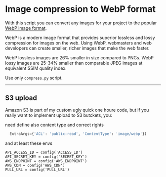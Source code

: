 # Image compression to WebP format

With this script you can convert any images for your project to the popular [WebP image format](https://developers.google.com/speed/webp).

WebP is a modern image format that provides superior lossless and lossy compression for images on the web. Using WebP, webmasters and web developers can create smaller, richer images that make the web faster.

WebP lossless images are 26% smaller in size compared to PNGs. WebP lossy images are 25-34% smaller than comparable JPEG images at equivalent SSIM quality index.

Use only ```compress.py``` script. 

<hr>

## S3 upload ## 
Amazon S3 is part of my custom ugly quick one houre code, but If you really want to implement upload to S3 butckets, you:

need define also content type and correct rights

```python
  ExtraArgs={'ACL': 'public-read', 'ContentType': 'image/webp'})
```

and at least these envs

```
API_ACCESS_ID = config('ACCESS_ID')
API_SECRET_KEY = config('SECRET_KEY')
AWS_ENDPOINT = config('AWS_ENDPOINT')
AWS_CDN = config('AWS_CDN')
FULL_URL = config('FULL_URL')
```
